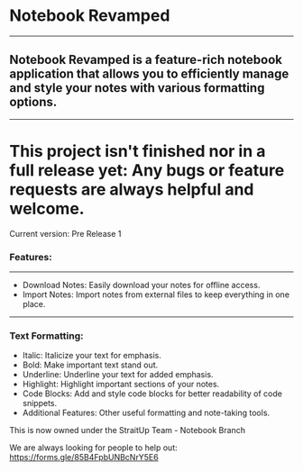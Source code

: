 # Notebook Revamped
---

## Notebook Revamped is a feature-rich notebook application that allows you to efficiently manage and style your notes with various formatting options.
---
# This project isn't finished nor in a full release yet: Any bugs or feature requests are always helpful and welcome.

Current version: Pre Release 1

### Features:
---
- Download Notes: Easily download your notes for offline access.
- Import Notes: Import notes from external files to keep everything in one place.
---
### Text Formatting:
- Italic: Italicize your text for emphasis.
- Bold: Make important text stand out.
- Underline: Underline your text for added emphasis.
- Highlight: Highlight important sections of your notes.
- Code Blocks: Add and style code blocks for better readability of code snippets.
- Additional Features: Other useful formatting and note-taking tools.


This is now owned under the StraitUp Team - Notebook Branch

We are always looking for people to help out: https://forms.gle/85B4FpbUNBcNrY5E6

